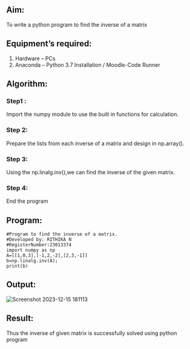
## Aim:
To write a python program to find the inverse of a matrix
## Equipment’s required:
1. 	Hardware – PCs
2. 	Anaconda – Python 3.7 Installation / Moodle-Code Runner
## Algorithm:
### Step1 : 
Import the numpy module to use the built in functions for calculation.

### Step 2: 
Prepare the lists from each inverse of a matrix and design in np.array().

### Step 3:
Using the np.linalg.inv(),we can find the inverse of the given matrix.

### Step 4: 
End the program
## Program:
```
#Program to find the inverse of a matrix.
#Developed by: RITHIKA N
#RegisterNumber:23013374
import numpy as np
A=[[1,0,3],[-1,2,-2],[2,3,-1]]
b=np.linalg.inv(A);
print(b)
```
## Output:
![Screenshot 2023-12-15 181113](https://github.com/Rithikachezhian/INVERSE-OF-A-MATRIX/assets/145742406/213a520e-c98d-44c7-b0ab-8ef8db932d96)


## Result:
Thus the inverse of given matrix is successfully solved using python program

